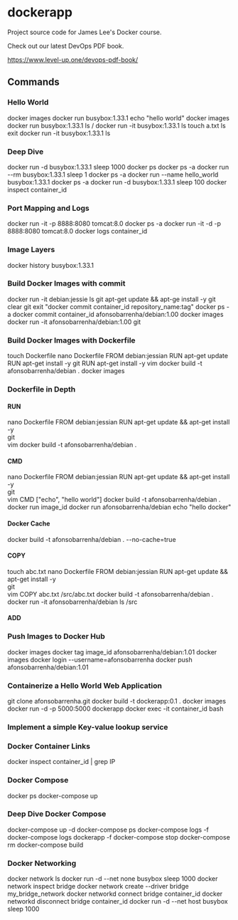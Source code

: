 # dockerapp
Project source code for James Lee's Docker course.

Check out our latest DevOps PDF book.

https://www.level-up.one/devops-pdf-book/

## Commands

### Hello World
docker images
docker run busybox:1.33.1 echo "hello world"
docker images
docker run busybox:1.33.1 ls /
docker run -it busybox:1.33.1
    ls
    touch a.txt
    ls
    exit
docker run -it busybox:1.33.1
    ls

### Deep Dive
docker run -d busybox:1.33.1 sleep 1000
docker ps
docker ps -a
docker run --rm busybox:1.33.1 sleep 1
docker ps -a
docker run --name hello_world busybox:1.33.1
docker ps -a
docker run -d busybox:1.33.1 sleep 100
docker inspect container_id

### Port Mapping and Logs
docker run -it -p 8888:8080 tomcat:8.0
docker ps -a
docker run -it -d -p 8888:8080 tomcat:8.0
docker logs container_id

### Image Layers
docker history busybox:1.33.1

### Build Docker Images with commit
docker run -it debian:jessie
    ls
    git
    apt-get update && apt-ge install -y git
        clear
        git
        exit
"docker commit container_id repository_name:tag"
docker ps -a
docker commit container_id afonsobarrenha/debian:1.00
docker images
docker run -it afonsobarrenha/debian:1.00
    git

### Build Docker Images with Dockerfile
touch Dockerfile
nano Dockerfile
    FROM debian:jessian
    RUN apt-get update 
    RUN apt-get install -y git
    RUN apt-get install -y vim
docker build -t afonsobarrenha/debian . 
docker images 

### Dockerfile in Depth
#### RUN
nano Dockerfile
    FROM debian:jessian
    RUN apt-get update && apt-get install -y \
        git \
        vim
docker build -t afonsobarrenha/debian .

#### CMD
nano Dockerfile
    FROM debian:jessian
    RUN apt-get update && apt-get install -y \
        git \
        vim
    CMD ["echo", "hello world"]
docker build -t afonsobarrenha/debian .
docker run image_id
docker run afonsobarrenha/debian echo "hello docker"

#### Docker Cache
docker build -t afonsobarrenha/debian . --no-cache=true

#### COPY
touch abc.txt
nano Dockerfile
    FROM debian:jessian
    RUN apt-get update && apt-get install -y \
        git \
        vim
    COPY abc.txt /src/abc.txt
docker build -t afonsobarrenha/debian .
docker run -it afonsobarrenha/debian
    ls /src

#### ADD

### Push Images to Docker Hub
docker images
docker tag image_id afonsobarrenha/debian:1.01
docker images
docker login --username=afonsobarrenha
docker push afonsobarrenha/debian:1.01

### Containerize a Hello World Web Application
git clone afonsobarrenha.git
docker build -t dockerapp:0.1 .
docker images
docker run -d -p 5000:5000 dockerapp
docker exec -it container_id bash 

### Implement a simple Key-value lookup service

### Docker Container Links
docker inspect container_id | grep IP

### Docker Compose
docker ps
docker-compose up

### Deep Dive Docker Compose
docker-compose up -d
docker-compose ps
docker-compose logs -f
docker-compose logs dockerapp -f
docker-compose stop
docker-compose rm
docker-compose build

### Docker Networking
docker network ls
docker run -d --net none busybox sleep 1000
docker network inspect bridge
docker network create --driver bridge my_bridge_network
docker networkd connect bridge container_id
docker networkd disconnect bridge container_id
docker run -d --net host busybox sleep 1000